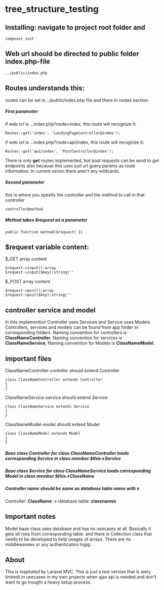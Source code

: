 # tree_structure_testing

## Installing: navigate to project root folder and

```
composer init
```

## Web url should be directed to public folder index.php-file

```
../public/index.php
``` 

## Routes understands this:
routes can be set in ../public/index.php file and there in routes section.


##### First parameter
if web url is ...index.php?route=index, this route will recognize it:
```
Routes::get('index', 'LandingPageController@index');
```
if web url is ...index.php?route=api/index, this route will recognize it:
```
Routes::get('api/index', 'PostController@index');
```

There is only **get** routes implemented, but post requests can be send to get endpoints also because this uses just url guery params as route information. In current verion there aren't any wildcards.

##### Second parameter 
this is where you spesify the controller and the method to call in that controller
```
controller@method
```

##### Method takes $request as a parameter
```
public function method($request) {}
```
## $request variable content:
$_GET array content
```
$request->input():array
$request->input($key):string|''
```
$_POST array content
```
$request->post():array
$request->post($key):string|''
```
## controller service and model
In this implemention Controller uses Services and Service uses Models. Controllers, services and models can be found from app folder in corresponding folders.
Naming convention for controllers is **ClassNameController**. Naming convention for services is **ClassNameService**, Naming convention for Models is **ClassNameModel**.

## important files
ClassNameController-contoller should extend Controller
```
class ClassNameController extends Controller 
{
}
```

ClassNameService-service should extend Service
```
class ClassNameService extends Service 
{
}
```

ClassNameModel-model should extend Model
```
class ClassNameModel extends Model 
{
}
```

##### Base class Controller for class ClassNameController loads corresponding Service in class member $this->Service
##### Base class Service for class ClassNameService loads corresponding Model in class member $this->ClassName

##### Controller name should be same as database table name with *s* 
Controller: **ClassName** -> database table: **classnames**

## Important notes
Model base class uses database and has no usecases at all. Basically it gets all roes from  corresponding table. and there is Collection class that needs to be developed to help usages of arrays. There are no middlewarews or any authentication logig.

## About
This is inspirated by Laravel MVC. This is just a test version that is wery limitedt in usecases in my own projects when ajax api is needed and don't want to go trought a heavy setup process.
